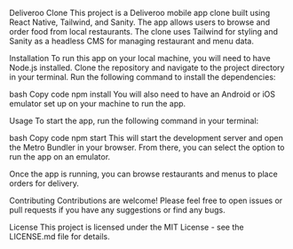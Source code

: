 Deliveroo Clone
This project is a Deliveroo mobile app clone built using React Native, Tailwind, and Sanity. The app allows users to browse and order food from local restaurants. The clone uses Tailwind for styling and Sanity as a headless CMS for managing restaurant and menu data.

Installation
To run this app on your local machine, you will need to have Node.js installed. Clone the repository and navigate to the project directory in your terminal. Run the following command to install the dependencies:

bash
Copy code
npm install
You will also need to have an Android or iOS emulator set up on your machine to run the app.

Usage
To start the app, run the following command in your terminal:

bash
Copy code
npm start
This will start the development server and open the Metro Bundler in your browser. From there, you can select the option to run the app on an emulator.

Once the app is running, you can browse restaurants and menus to place orders for delivery.

Contributing
Contributions are welcome! Please feel free to open issues or pull requests if you have any suggestions or find any bugs.

License
This project is licensed under the MIT License - see the LICENSE.md file for details.
